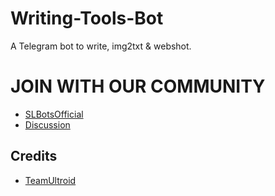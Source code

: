 # Writing-Tools-Bot

A Telegram bot to write, img2txt & webshot.

# JOIN WITH OUR COMMUNITY

- [SLBotsOfficial](https://t.me/SLBotsOfficial)
- [Discussion](https://t.me/trtechguide)

## Credits

- [TeamUltroid](https://github.com/TeamUltroid)
